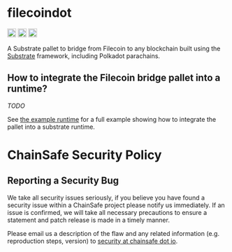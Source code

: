filecoindot
======================

[<img alt="github" src="https://img.shields.io/badge/github-ChainSafe/filecoindot-8da0cb?style=for-the-badge&labelColor=555555&logo=github" height="20">](https://github.com/ChainSafe/filecoindot)
[<img alt="build status" src="https://img.shields.io/github/workflow/status/ChainSafe/filecoindot/CI/main?style=for-the-badge" height="20">](https://github.com/ChainSafe/filecoindot/actions?query=branch%3Amain)
[<img alt="license" src="https://img.shields.io/badge/License-LGPL%20v3-blue?style=for-the-badge" height="20">](http://www.gnu.org/licenses/lgpl-3.0)

A Substrate pallet to bridge from Filecoin to any blockchain built using the [Substrate](https://www.substrate.io/)
framework, including Polkadot parachains.

## How to integrate the Filecoin bridge pallet into a runtime?

_TODO_

See [the example runtime](./substrate-node-example/runtime/src/lib.rs) for a full example showing how to integrate the pallet into
a substrate runtime.

# ChainSafe Security Policy

## Reporting a Security Bug

We take all security issues seriously, if you believe you have found a security issue within a ChainSafe project please
notify us immediately. If an issue is confirmed, we will take all necessary precautions to ensure a statement and patch
release is made in a timely manner.

Please email us a description of the flaw and any related information (e.g. reproduction steps, version) to
[security at chainsafe dot io](mailto:security@chainsafe.io).